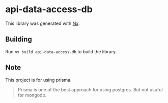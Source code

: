 # api-data-access-db

This library was generated with [Nx](https://nx.dev).

## Building

Run `nx build api-data-access-db` to build the library.

## Note

This project is for using prisma.

> Prisma is one of the best approach for using postgres.
> But not usuful for mongodb.
